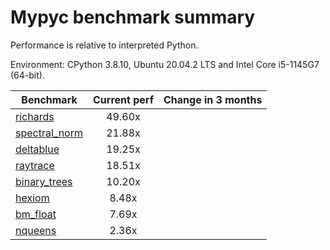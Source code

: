 # Mypyc benchmark summary

Performance is relative to interpreted Python.

Environment: CPython 3.8.10, Ubuntu 20.04.2 LTS and Intel Core i5-1145G7 (64-bit).

| Benchmark | Current perf | Change in 3 months |
| --- | :---: | :---: |
| [richards](benchmarks/richards.md) | 49.60x |  |
| [spectral_norm](benchmarks/spectral_norm.md) | 21.88x |  |
| [deltablue](benchmarks/deltablue.md) | 19.25x |  |
| [raytrace](benchmarks/raytrace.md) | 18.51x |  |
| [binary_trees](benchmarks/binary_trees.md) | 10.20x |  |
| [hexiom](benchmarks/hexiom.md) | 8.48x |  |
| [bm_float](benchmarks/bm_float.md) | 7.69x |  |
| [nqueens](benchmarks/nqueens.md) | 2.36x |  |
